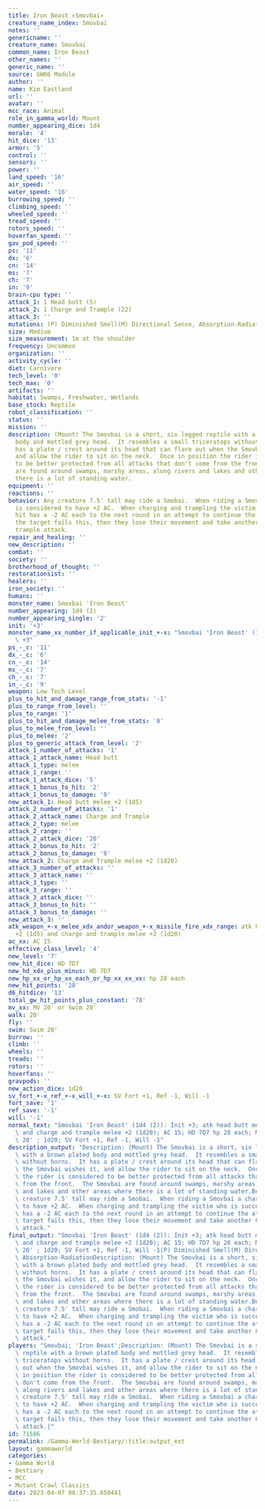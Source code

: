 ```yaml
---
title: Iron Beast «Smovbai»
creature_name_index: Smovbai
notes: ''
genericname: ''
creature_name: Smovbai
common_name: Iron Beast
other_names: ''
generic_name: ''
source: GW06 Module
author: ''
name: Kim Eastland
url: ''
avatar: ''
mcc_race: Animal
role_in_gamma_world: Mount
number_appearing_dice: 1d4
morale: '4'
hit_dice: '13'
armor: '5'
control: ''
sensors: ''
power: ''
land_speed: '16'
air_speed: ''
water_speed: '16'
burrowing_speed: ''
climbing_speed: ''
wheeled_speed: ''
tread_speed: ''
rotors_speed: ''
hoverfan_speed: ''
gav_pod_speed: ''
ps: '11'
dx: '6'
cn: '14'
ms: '7'
ch: '7'
in: '9'
brain-cpu type: ''
attack_1: 1 Head butt (5)
attack_2: 1 Charge and Trample (22)
attack_3: ''
mutations: (P) Diminished Smell(M) Directional Sense, Absorption-Radiation
size: Medium
size_measurement: 1m at the shoulder
frequency: Uncommon
organization: ''
activity_cycle: ''
diet: Carnivore
tech_level: '0'
tech_max: '0'
artifacts: ''
habitat: Swamps, Freshwater, Wetlands
base_stock: Reptile
robot_classification: ''
status: ''
mission: ''
description: (Mount) The Smovbai is a short, six legged reptile with a brown plated
  body and mottled grey head.  It resembles a small triceratops without horns.  It
  has a plate / crest around its head that can flare out when the Smovbai wishes it,
  and allow the rider to sit on the neck.  Once in position the rider is considered
  to be better protected from all attacks that don't come from the front.  The Smovbai
  are found around swamps, marshy areas, along rivers and lakes and other areas where
  there is a lot of standing water.
equipment: ''
reactions: ''
behavior: Any creature 7.5' tall may ride a Smobai.  When riding a Smovbai a character
  is considered to have +2 AC.  When charging and trampling the victim who is successfully
  hit has a -2 AC each to the next round in an attempt to continue the attack.  If
  the target fails this, then they lose their movement and take another Charge and
  trample attack.
repair_and_healing: ''
new_description: ''
combat: ''
society: ''
brotherhood_of_thought: ''
restorationsist: ''
healers: ''
iron_society: ''
humans: ''
monster_name: Smovbai 'Iron Beast'
number_appearing: 1d4 (2)
number_appearing_single: '2'
init: '+3'
monster_name_xx_number_if_applicable_init_+-x: "Smovbai 'Iron Beast' (1d4 (2)): Init\
  \ +3"
ps_-_c: '11'
dx_-_c: '6'
cn_-_c: '14'
ms_-_c: '7'
ch_-_c: '7'
in_-_c: '9'
weapon: Low Tech Level
plus_to_hit_and_damage_range_from_stats: '-1'
plus_to_range_from_level: ''
plus_to_range: '1'
plus_to_hit_and_damage_melee_from_stats: '0'
plus_to_melee_from_level: ''
plus_to_melee: '2'
plus_to_generic_attack_from_level: '2'
attack_1_number_of_attacks: '1'
attack_1_attack_name: Head butt
attack_1_type: melee
attack_1_range: ''
attack_1_attack_dice: '5'
attack_1_bonus_to_hit: '2'
attack_1_bonus_to_damage: '0'
new_attack_1: Head butt melee +2 (1d5)
attack_2_number_of_attacks: '1'
attack_2_attack_name: Charge and Trample
attack_2_type: melee
attack_2_range: ''
attack_2_attack_dice: '20'
attack_2_bonus_to_hit: '2'
attack_2_bonus_to_damage: '0'
new_attack_2: Charge and Trample melee +2 (1d20)
attack_3_number_of_attacks: ''
attack_3_attack_name: ''
attack_3_type: ''
attack_3_range: ''
attack_3_attack_dice: ''
attack_3_bonus_to_hit: ''
attack_3_bonus_to_damage: ''
new_attack_3: ''
atk_weapon_+-x_melee_xdx_andor_weapon_+-x_missile_fire_xdx_range: atk head butt melee
  +2 (1d5) and charge and trample melee +2 (1d20)
ac_xx: AC 15
effective_class_level: '4'
new_level: '7'
new_hit_dice: HD 7D7
new_hd_xdx_plus_minus: HD 7D7
new_hp_xx_or_hp_xx_each_or_hp_xx_xx_xx: hp 28 each
new_hit_points: '28'
d6_hitdice: '13'
total_gw_hit_points_plus_constant: '78'
mv_xx: MV 20' or Swim 20'
walk: 20'
fly: ''
swim: Swim 20'
burrow: ''
climb: ''
wheels: ''
treads: ''
rotors: ''
hoverfans: ''
gravpods: ''
new_action_dice: 1d20
sv_fort_+-x_ref_+-x_will_+-x: SV Fort +1, Ref -1, Will -1
fort_save: '1'
ref_save: '-1'
will: '-1'
normal_text: "Smovbai 'Iron Beast' (1d4 (2)): Init +3; atk head butt melee +2 (1d5)\
  \ and charge and trample melee +2 (1d20); AC 15; HD 7D7 hp 28 each; MV 20' or Swim\
  \ 20' ; 1d20; SV Fort +1, Ref -1, Will -1"
description_output: "Description: (Mount) The Smovbai is a short, six legged reptile\
  \ with a brown plated body and mottled grey head.  It resembles a small triceratops\
  \ without horns.  It has a plate / crest around its head that can flare out when\
  \ the Smovbai wishes it, and allow the rider to sit on the neck.  Once in position\
  \ the rider is considered to be better protected from all attacks that don't come\
  \ from the front.  The Smovbai are found around swamps, marshy areas, along rivers\
  \ and lakes and other areas where there is a lot of standing water.Behavior:Any\
  \ creature 7.5' tall may ride a Smobai.  When riding a Smovbai a character is considered\
  \ to have +2 AC.  When charging and trampling the victim who is successfully hit\
  \ has a -2 AC each to the next round in an attempt to continue the attack.  If the\
  \ target fails this, then they lose their movement and take another Charge and trample\
  \ attack."
final_output: "Smovbai 'Iron Beast' (1d4 (2)): Init +3; atk head butt melee +2 (1d5)\
  \ and charge and trample melee +2 (1d20); AC 15; HD 7D7 hp 28 each; MV 20' or Swim\
  \ 20' ; 1d20; SV Fort +1, Ref -1, Will -1(P) Diminished Smell(M) Directional Sense,\
  \ Absorption-RadiationDescription: (Mount) The Smovbai is a short, six legged reptile\
  \ with a brown plated body and mottled grey head.  It resembles a small triceratops\
  \ without horns.  It has a plate / crest around its head that can flare out when\
  \ the Smovbai wishes it, and allow the rider to sit on the neck.  Once in position\
  \ the rider is considered to be better protected from all attacks that don't come\
  \ from the front.  The Smovbai are found around swamps, marshy areas, along rivers\
  \ and lakes and other areas where there is a lot of standing water.Behavior:Any\
  \ creature 7.5' tall may ride a Smobai.  When riding a Smovbai a character is considered\
  \ to have +2 AC.  When charging and trampling the victim who is successfully hit\
  \ has a -2 AC each to the next round in an attempt to continue the attack.  If the\
  \ target fails this, then they lose their movement and take another Charge and trample\
  \ attack."
players: "Smovbai; 'Iron Beast';Description: (Mount) The Smovbai is a short, six legged\
  \ reptile with a brown plated body and mottled grey head.  It resembles a small\
  \ triceratops without horns.  It has a plate / crest around its head that can flare\
  \ out when the Smovbai wishes it, and allow the rider to sit on the neck.  Once\
  \ in position the rider is considered to be better protected from all attacks that\
  \ don't come from the front.  The Smovbai are found around swamps, marshy areas,\
  \ along rivers and lakes and other areas where there is a lot of standing water.Behavior:Any\
  \ creature 7.5' tall may ride a Smobai.  When riding a Smovbai a character is considered\
  \ to have +2 AC.  When charging and trampling the victim who is successfully hit\
  \ has a -2 AC each to the next round in an attempt to continue the attack.  If the\
  \ target fails this, then they lose their movement and take another Charge and trample\
  \ attack.|"
id: 71586
permalink: /Gamma-World-Bestiary/:title:output_ext
layout: gammaworld
categories:
- Gamma World
- Bestiary
- MCC
- Mutant Crawl Classics
date: 2023-04-07 08:37:35.650441
---
```

